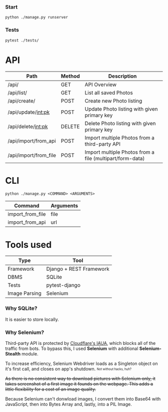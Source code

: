 ### Start

```
python ./manage.py runserver
```

### Tests

```
pytest ./tests/
```

# API

| Path                  | Method | Description                                              |
| --------------------- | ------ | -------------------------------------------------------- |
| /api/                 | GET    | API Overview                                             |
| /api/list/            | GET    | List all saved Photos                                    |
| /api/create/          | POST   | Create new Photo listing                                 |
| /api/update/<int:pk>  | POST   | Update Photo listing with given primary key              |
| /api/delete/<int:pk>  | DELETE | Delete Photo listing with given primary key              |
| /api/import/from_api  | POST   | Import multiple Photos from a third-party API            |
| /api/import/from_file | POST   | Import multiple Photos from a file (multipart/form-data) |       |

# CLI

```
python ./manage.py <COMMAND> <ARGUMENTS>
```

| Command          | Arguments |
| ---------------- | --------- |
| import_from_file | file      |
| import_from_api  | url       |


# Tools used

| Type          | Tool                    |
| ------------- | ----------------------- |
| Framework     | Django + REST Framework |
| DBMS          | SQLite                  |
| Tests         | pytest-django           |
| Image Parsing | Selenium                |

### Why SQLite?
It is easier to store locally.

### Why Selenium?
Third-party API is protected by [Cloudflare's IAUA](https://support.cloudflare.com/hc/en-us/articles/200170076), which blocks all of the traffic from bots.
To bypass this, I used **Selenium** with additional **Selenium-Stealth** module.

To increase efficiency, Selenium Webdriver loads as a Singleton object on it's first call, and closes on app's shutdown. <sub><sup>Not without hacks, huh?</sup></sub>

~~As there is no consistent way to download pictures with Selenium only, it takes screenshot of a first image it founds on the webpage. This adds a little flexibility for a cost of an image quality.~~

Because Selenium can't donwload images, I convert them into Base64 with JavaScript, then into Bytes Array and, lastly, into a PIL Image.
